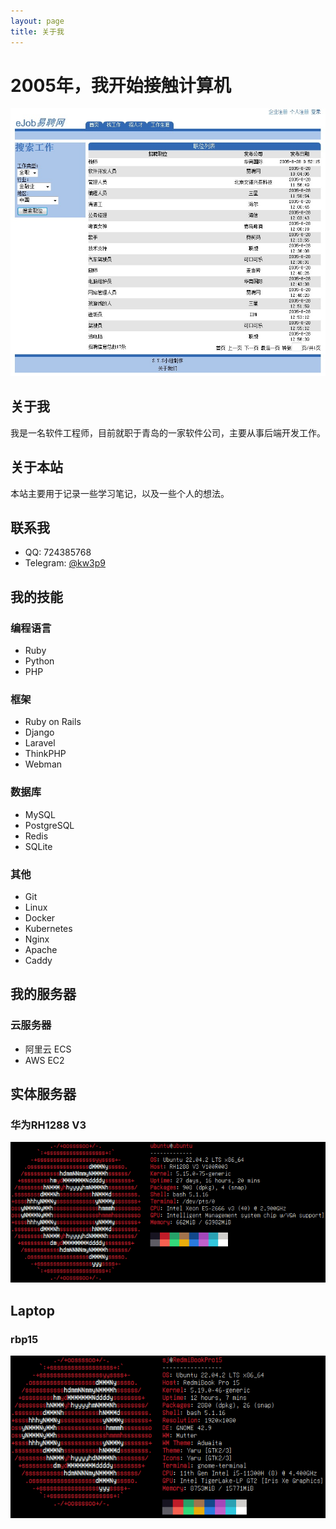 ```yaml
---
layout: page
title: 关于我
---
```

# 2005年，我开始接触计算机

![2005年软件学习毕业设计](/assets/img/ejob.jpg)

## 关于我

我是一名软件工程师，目前就职于青岛的一家软件公司，主要从事后端开发工作。

## 关于本站

本站主要用于记录一些学习笔记，以及一些个人的想法。

## 联系我

- QQ:  724385768
- Telegram:  [@kw3p9](https://t.me/kw3p9)

## 我的技能

### 编程语言

- Ruby
- Python
- PHP

### 框架

- Ruby on Rails
- Django
- Laravel
- ThinkPHP
- Webman

### 数据库

- MySQL
- PostgreSQL
- Redis
- SQLite

### 其他

- Git
- Linux
- Docker
- Kubernetes
- Nginx
- Apache
- Caddy

## 我的服务器

### 云服务器

- 阿里云 ECS
- AWS EC2

## 实体服务器

### 华为RH1288 V3

![](/assets/img/neofetch-rh1288v3-ubuntu22.04.png)

## Laptop

### rbp15

![](/assets/img/neofetch-rbp15-ubuntu22.04.png)
